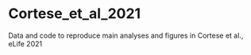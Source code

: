 # Cortese_et_al_2021
Data and code to reproduce main analyses and figures in Cortese et al., eLife 2021
